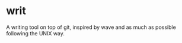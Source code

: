# writ

A writing tool on top of git, inspired by wave and as much as possible following the UNIX way.
